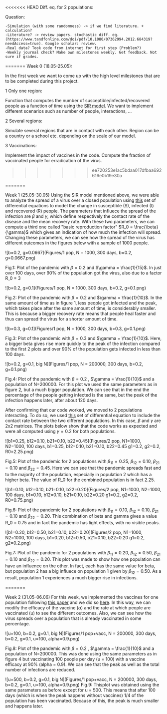 <<<<<<< HEAD
Diff. eq. for 2 populations:

Question: 

    -Simulation (with some randomness) -> if we find literature. + calculation?
    -Literature? -> review papers. stochastic diff. eq. (https://www.tandfonline.com/doi/pdf/10.1080/07362994.2012.684319?needAccess=true). Google scholar: review. 
    -Real data? Took code from internet for first step (Problem?)
    -Weekly journal check? Make own milestones weekly. Get feedback. Not sure if grades. 
=======
Week 0 (18.05-25.05):

In the first week we want to come up with the high level milestones that are to be completed during this project. 

1 Only one region: 

Function that computes the number of susceptible/infected/recovered people as a function of time using the [SIR model](https://scipython.com/book/chapter-8-scipy/additional-examples/the-sir-epidemic-model/). We want to implement different scenarios such as number of people, interactions, ...

2 Several regions:

Simulate several regions that are in contact with each other. Region can be a country or a school etc. depending on the scale of our model.

3 Vaccinations:

Implement the impact of vaccines in the code. Compute the fraction of vaccinated people for erradication of the virus.
>>>>>>> ee720253e1ac5bdaa017dfbaa692616e0b19e30a

=======

Week 1 (25.05-30.05)
Using the SIR model mentioned above, we were able to analyze the spread of a virus over a closed population using [this](https://gitlab.kwant-project.org/computational_physics/projects/Project-3_albertogori_compphys_bot_matteodeluca_pdedalmauhugue/-/blob/master/Skeleton.py#L1-33) set of differential equations to model the change in susceptible (S), infected (I) and recovered (R) people. The parameters that influece the spread of the infection are $`\beta`$ and $`\gamma`$, which define respectively the contact rate of the disease and the mean recovery rate. With these two parameters, we can compute a third one called "basic reproduction factor" $`R_0 = \frac{\beta}{\gamma}`$ which gives an indication of how much the infection will spread. Changing these parameters, we can see how the spread of the virus has different outcomes in the figures below with a sample of 1000 people.

![b=0.2, g=0.0667](Figures/1 pop, N = 1000, 300 days, b=0.2, g=0.0667.png)

Fig.1: Plot of the pandemic with $`\beta = 0.2`$ and $`\gamma = \frac{1}{15}`$. In just over 100 days, over 90% of the population got the virus, also due to a factor R_0 = 3


![b=0.2, g=0.1](Figures/1 pop, N = 1000, 300 days, b=0.2, g=0.1.png)

Fig.2: Plot of the pandemic with $`\beta = 0.2`$ and $`\gamma = \frac{1}{10}`$. In the same amount of time as in figure 1, less people got infected and the peak, which takes place after the same amount of time, is considerably smaller. This is because a bigger recovery rate means that people heal faster and thus can spread the virus for a shorter amount of time.


![b=0.3, g=0.1](Figures/1 pop, N = 1000, 300 days, b=0.3, g=0.1.png)

Fig.3: Plot of the pandemic with $`\beta = 0.3`$ and $`\gamma = \frac{1}{10}`$. Here, a bigger beta gives rise more quickly to the peak of the infection compared to the first 2 plots and over 90% of the population gets infected in less than 100 days.


![b=0.2, g=0.1, big N](Figures/1 pop, N = 200000, 300 days, b=0.2, g=0.1.png)

Fig.4: Plot of the pandemic with $`\beta = 0.2`$ , $`\gamma = \frac{1}{10}`$ and a population of N=200000. For this plot we used the same parameters as in figure 2, but a much bigger population. We can see that in the end the percentage of the people getting infected is the same, but the peak of the infection happens later, after about 120 days.

After confirming that our code worked, we moved to 2 populations interacting. To do so, we used [this](https://gitlab.kwant-project.org/computational_physics/projects/Project-3_albertogori_compphys_bot_matteodeluca_pdedalmauhugue/-/blob/master/Skeleton.py#L35-83) set of differential equation to include the contact rate between the two different populations. In this case, $`\beta`$ and $`\gamma`$ are 2x2 matrices. The plots below show that the code works as expected and were all computed using $`\gamma = 0.2`$ for both populations.

![b1=0.25, b12=0.10, b21=0.10, b22=0.45](Figures/2 pop, N1=1000, N2=1000, 100 days, b1=0.25, b12=0.10, b21=0.10, b22=0.45 g1=0.2, g2=0.2, R0=2.25.png)

Fig.5: Plot of the pandemic for 2 populations with $`\beta_11 = 0.25`$, $`\beta_12 = 0.10`$, $`\beta_21 = 0.10`$ and $`\beta_22 = 0.45`$. Here we can see that the pandemic spreads fast and to the majority of the population, especially in population 2 which has a higher beta. The value of R_0 for the combined population is in fact 2.25.

![b1=0.10, b12=0.10, b21=0.10, b22=0.20](Figures/2 pop, N1=1000, N2=1000, 100 days, b1=0.10, b12=0.10, b21=0.10, b22=0.20 g1=0.2, g2=0.2, R0=0.75.png)

Fig.6: Plot of the pandemic for 2 populations with $`\beta_11 = 0.10`$, $`\beta_12 = 0.10`$, $`\beta_21 = 0.10`$ and $`\beta_22 = 0.20`$. This combination of beta and gamma gives a value R_0 = 0.75 and in fact the pandemic has light effects, with no visible peaks.

![b1=0.20, b12=0.50, b21=0.10, b22=0.20](Figures/2 pop, N1=1000, N2=1000, 100 days, b1=0.20, b12=0.50, b21=0.10, b22=0.20 g1=0.2, g2=0.2.png)

Fig.7: Plot of the pandemic for 2 populations with $`\beta_11 = 0.20`$, $`\beta_12 = 0.50`$, $`\beta_21 = 0.10`$ and $`\beta_22 = 0.20`$. This plot was made to show how one population can have an influence on the other. In fact, each has the same value for beta, but population 2 has a big influece on population 1 given by $`\beta_12 = 0.50`$. As a result, population 1 experiences a much bigger rise in infections.

=======

Week 2 (31.05-06.06)
For this week, we implemented the vaccines for one population following [this paper](https://www.medrxiv.org/content/10.1101/2021.02.05.21250572v2.full.pdf) and we did so [here](https://gitlab.kwant-project.org/computational_physics/projects/Project-3_albertogori_compphys_bot_matteodeluca_pdedalmauhugue/-/blob/master/Skeleton.py#L1-33). In this way, we can modify the efficacy of the vaccine ($`\alpha`$) and the rate at which people are vaccinated (u) to see the different outcomes. Also, we can see how the virus spreads over a population that is already vaccinated in some percentage. 

![u=100, b=0.2, g=0.1, big N](Figures/1 pop+vacc, N = 200000, 300 days, b=0.2, g=0.1, u=100, alpha=0.9.png)

Fig.8: Plot of the pandemic with $`\beta = 0.2`$ , $`\gamma = \frac{1}{10}`$ and a population of N=200000. This was done using the same parameters as in figure 4 but vaccinating 100 people per day (u = 100) with a vaccine efficacy at 90% (alpha = 0.9). We can see that the peak as well as the total number of infections are reduced.

![u=500, b=0.2, g=0.1, big N](Figures/1 pop+vacc, N = 200000, 300 days, b=0.2, g=0.1, u=100, alpha=0.9.png)
Fig.9: Thisplot was obtained using the same parameters as before except for u = 500. This means that after 100 days (which is when the peak happens without vaccines) 1/4 of the population has been vaccinated. Because of this, the peak is much smaller and happens later. 